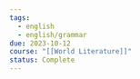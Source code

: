 ```yaml
---
tags:
  - english
  - english/grammar
due: 2023-10-12
course: "[[World Literature]]"
status: Complete
---
```

